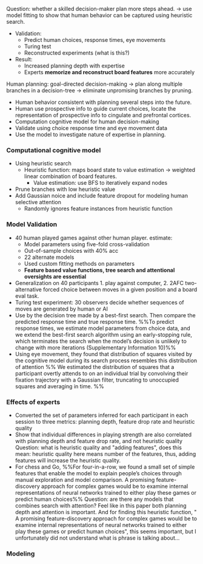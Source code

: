 
Question: whether a skilled decision-maker plan more steps ahead. -> use model fitting to show that human behavior can be captured using heuristic search. 
- Validation: 
	- Predict human choices, response times, eye movements
	- Turing test
	- Reconstructed experiments (what is this?)
- Result:
	- Increased planning depth with expertise
	- Experts **memorize and reconstruct board features** more accurately

Human planning: goal-directed decision-making -> plan along multiple branches in a decision-tree -> eliminate unpromising branches by pruning.
- Human behavior consistent with planning several steps into the future.
- Human use prospective info to guide current choices, locate the representation of prospective info to cingulate and prefrontal cortices.
- Computation cognitive model for human decision-making
- Validate using choice response time and eye movement data
- Use the model to investigate nature of expertise in planning.

### Computational cognitive model
- Using heuristic search
	- Heuristic function: maps board state to value estimation -> weighted linear combination of board features. 
		- Value estimation: use BFS to iteratively expand nodes
- Prune branches with low heuristic value
- Add Gaussian noice and include feature dropout for modeling human selective attention
	- Randomly ignores feature instances from heuristic function

### Model Validation
- 40 human played games against other human player. estimate:
	- Model parameters using five-fold cross-validation
	- Out-of-sample choices with 40% acc
	- 22 alternate models
	- Used custom fitting methods on parameters
	- **Feature based value functions, tree search and attentional oversights are essential**
- Generalization on 40 participants 1. play against computer, 2. 2AFC two-alternative forced choice between moves in a given position and a board eval task.
- Turing test experiment: 30 observers decide whether sequences of moves are generated by human or AI
- Use by the decision tree made by a best-first search. Then compare the predicted response time and true response time.
	%%To predict response times, we estimate model parameters from choice data, and we extend the best-first search algorithm using an early-stopping rule, which terminates the search when the model’s decision is unlikely to change with more iterations (Supplementary Information 10)%%
- Using eye movement, they found that distribution of squares visited by the cognitive model during its search process resembles this distribution of attention
	%% We estimated the distribution of squares that a participant overtly attends to on an individual trial by convolving their fixation trajectory with a Gaussian filter, truncating to unoccupied squares and averaging in time. %%

### Effects of experts
- Converted the set of parameters inferred for each participant in each session to three metrics: planning depth, feature drop rate and heuristic quality
- Show that individual differences in playing strength are also correlated with planning depth and feature drop rate, and not heuristic quality
Question: what is heuristic quality and "adding features", does this mean: heuristic quality here means number of the features, thus, adding features will increase the heuristic quality.
- For chess and Go, 
	%%For four-in-a-row, we found a small set of simple features that enable the model to explain people’s choices through manual exploration and model comparison. A promising feature-discovery approach for complex games would be to examine internal representations of neural networks trained to either play these games or predict human choices%%
Question: are there any models that combines search with attention? Feel like in this paper both planning depth and attention is important. And for finding this heuristic function, " A promising feature-discovery approach for complex games would be to examine internal representations of neural networks trained to either play these games or predict human choices", this seems important, but I unfortunately did not understand what is phrase is talking about...

### Modeling
